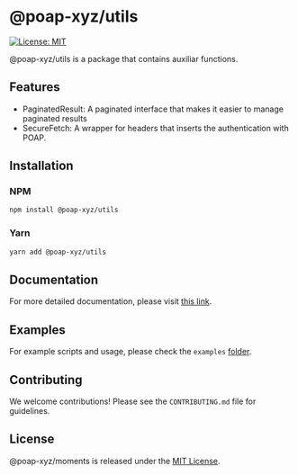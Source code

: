 # @poap-xyz/utils

[![License: MIT](https://img.shields.io/badge/License-MIT-green.svg)](https://opensource.org/licenses/MIT)

@poap-xyz/utils is a package that contains auxiliar functions.

## Features

- PaginatedResult: A paginated interface that makes it easier to manage paginated results
- SecureFetch: A wrapper for headers that inserts the authentication with POAP.

## Installation

### NPM
```bash
npm install @poap-xyz/utils
```

### Yarn
```bash
yarn add @poap-xyz/utils
```

## Documentation

For more detailed documentation, please visit [this link](https://documentation.poap.tech/docs).

## Examples

For example scripts and usage, please check the `examples` [folder](https://github.com/poap-xyz/poap.js/tree/main/examples).

## Contributing

We welcome contributions! Please see the `CONTRIBUTING.md` file for guidelines.

## License

@poap-xyz/moments is released under the [MIT License](https://opensource.org/licenses/MIT).
